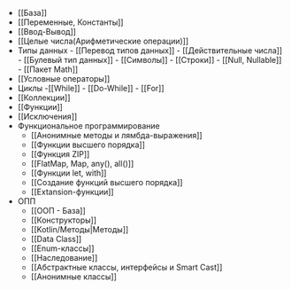 - [[База]]
- [[Переменные, Константы]]
- [[Ввод-Вывод]]
- [[Целые числа(Арифметические операции)]]
- Типы данных
		- [[Перевод типов данных]]
		- [[Действительные числа]]
		- [[Булевый тип данных]]
		- [[Символы]]
		- [[Строки]]
		- [[Null, Nullable]]
		- [[Пакет Math]]
- [[Условные операторы]]
- Циклы
		-[[While]]
		- [[Do-While]]
		- [[For]]
- [[Коллекции]]
- [[Функции]]
- [[Исключения]]
- Функциональное программирование
	- [[Анонимные методы и лямбда-выражения]]
	- [[Функции высшего порядка]]
	- [[Функция ZIP]]
	- [[FlatMap, Map, any(), all()]]
	- [[Функции let, with]]
	- [[Создание функций высшего порядка]]
	- [[Extansion-функции]]
- ОПП
	- [[ООП - База]]
	- [[Конструкторы]]
	- [[Kotlin/Методы|Методы]]
	- [[Data Class]]
	- [[Enum-классы]]
	- [[Наследование]]
	- [[Абстрактные классы, интерфейсы и Smart Cast]]
	- [[Анонимные классы]]